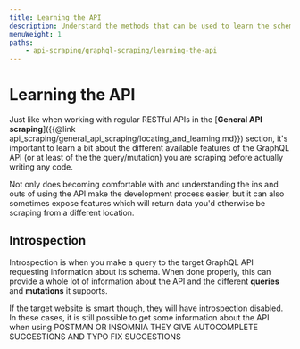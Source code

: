 ```yaml
---
title: Learning the API
description: Understand the methods that can be used to learn the schema of the GraphQL API you'd like to scrape.
menuWeight: 1
paths:
    - api-scraping/graphql-scraping/learning-the-api
---
```


# [](#learning-the-api) Learning the API

Just like when working with regular RESTful APIs in the [**General API scraping**]({{@link api_scraping/general_api_scraping/locating_and_learning.md}}) section, it's important to learn a bit about the different available features of the GraphQL API (or at least of the the query/mutation) you are scraping before actually writing any code.

Not only does becoming comfortable with and understanding the ins and outs of using the API make the development process easier, but it can also sometimes expose features which will return data you'd otherwise be scraping from a different location.

## [](#introspection) Introspection

Introspection is when you make a query to the target GraphQL API requesting information about its schema. When done properly, this can provide a whole lot of information about the API and the different **queries** and **mutations** it supports.

<!-- talk about how to do introspection -->

<!--  -->

If the target website is smart though, they will have introspection disabled. In these cases, it is still possible to get some information about the API when using POSTMAN OR INSOMNIA THEY GIVE AUTOCOMPLETE SUGGESTIONS AND TYPO FIX SUGGESTIONS

<!-- show the endpoint -->

<!-- literally copy the json payload and test it in postman, oops we need the x-app-token header, add that -->

<!-- explain the query is graphQL language -->

<!-- SHOW HOW TO DO INTROSPECTION (IMPORTANT) -->

<!-- end lesson -->

<!-- IN THE NEXT LESSON: -->

<!-- show how to do it with gotscraping -->

<!-- show the naive soluton: string literals -->
